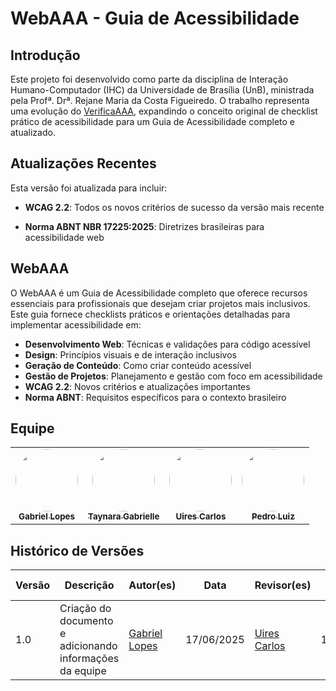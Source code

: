 # WebAAA - Guia de Acessibilidade

## Introdução

Este projeto foi desenvolvido como parte da disciplina de Interação Humano-Computador (IHC) da Universidade de Brasília (UnB), ministrada pela Profª. Drª. Rejane Maria da Costa Figueiredo. O trabalho representa uma evolução do [VerificaAAA](https://github.com/vitorfleonardo/VerificaAAA), expandindo o conceito original de checklist prático de acessibilidade para um Guia de Acessibilidade completo e atualizado.

## Atualizações Recentes

Esta versão foi atualizada para incluir:

- **WCAG 2.2**: Todos os novos critérios de sucesso da versão mais recente

- **Norma ABNT NBR 17225:2025**: Diretrizes brasileiras para acessibilidade web

## WebAAA

O WebAAA é um Guia de Acessibilidade completo que oferece recursos essenciais para profissionais que desejam criar projetos mais inclusivos. Este guia fornece checklists práticos e orientações detalhadas para implementar acessibilidade em:

- **Desenvolvimento Web**: Técnicas e validações para código acessível
- **Design**: Princípios visuais e de interação inclusivos
- **Geração de Conteúdo**: Como criar conteúdo acessível
- **Gestão de Projetos**: Planejamento e gestão com foco em acessibilidade
- **WCAG 2.2**: Novos critérios e atualizações importantes
- **Norma ABNT**: Requisitos específicos para o contexto brasileiro

## Equipe

<table align="center">
  <tr>
    <td align="center"><a href="https://github.com/BrzGab"><img style="border-radius: 50%;" src="https://github.com/BrzGab.png" width="100px;" alt=""/><br /><sub><b>Gabriel Lopes</b></sub></a><br />
    <td align="center"><a href="https://github.com/taybalau"><img style="border-radius: 50%;" src="https://github.com/taybalau.png" width="100px;" alt=""/><br /><sub><b>Taynara Gabrielle</b></sub></a><br />   
    <td align="center"><a href="https://github.com/uires2023"><img style="border-radius: 50%;" src="https://github.com/uires2023.png" width="100px;" alt=""/><br /><sub><b>Uires Carlos</b></sub></a><br />   
    <td align="center"><a href="https://github.com/pedroluizfo"><img style="border-radius: 50%;" src="https://github.com/pedroluizfo.png" width="100px;" alt=""/><br /><sub><b>Pedro Luiz</b></sub></a><br />
  </tr>
</table>


## Histórico de Versões

| Versão | Descrição | Autor(es) | Data | Revisor(es) | Data de revisão |
|--------|-----------|-----------|------|-------------|-----------------|
| 1.0 | Criação do documento e adicionando informações da equipe | [Gabriel Lopes](https://github.com/BrzGab) | 17/06/2025 | [Uires Carlos](https://github.com/uires2023) | 17/06/2025 |